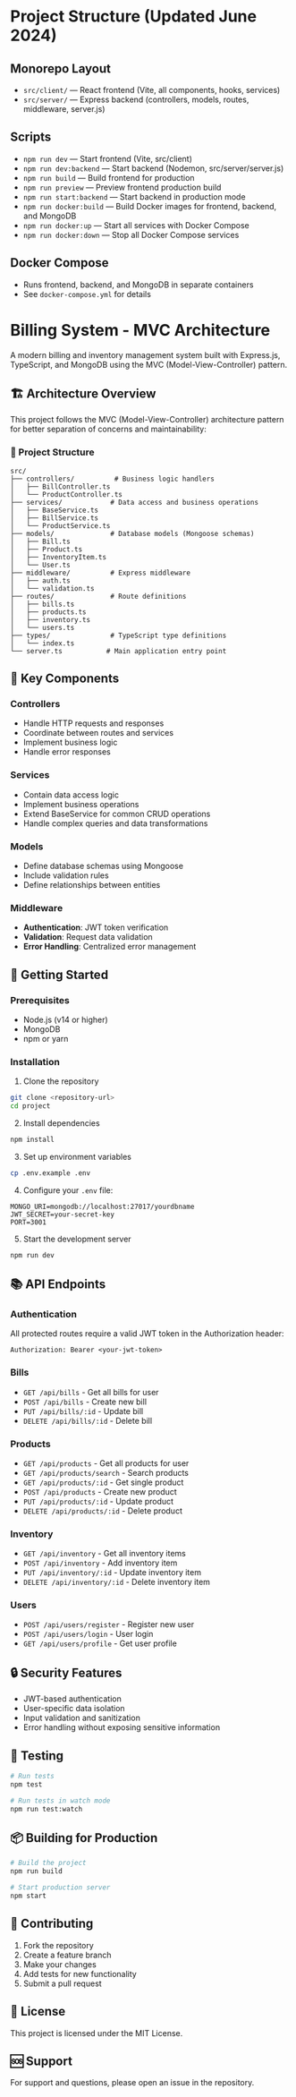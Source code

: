 # Project Structure (Updated June 2024)

## Monorepo Layout

- `src/client/` — React frontend (Vite, all components, hooks, services)
- `src/server/` — Express backend (controllers, models, routes, middleware, server.js)

## Scripts

- `npm run dev` — Start frontend (Vite, src/client)
- `npm run dev:backend` — Start backend (Nodemon, src/server/server.js)
- `npm run build` — Build frontend for production
- `npm run preview` — Preview frontend production build
- `npm run start:backend` — Start backend in production mode
- `npm run docker:build` — Build Docker images for frontend, backend, and MongoDB
- `npm run docker:up` — Start all services with Docker Compose
- `npm run docker:down` — Stop all Docker Compose services

## Docker Compose

- Runs frontend, backend, and MongoDB in separate containers
- See `docker-compose.yml` for details

# Billing System - MVC Architecture

A modern billing and inventory management system built with Express.js, TypeScript, and MongoDB using the MVC (Model-View-Controller) pattern.

## 🏗️ Architecture Overview

This project follows the MVC (Model-View-Controller) architecture pattern for better separation of concerns and maintainability:

### 📁 Project Structure

```
src/
├── controllers/          # Business logic handlers
│   ├── BillController.ts
│   └── ProductController.ts
├── services/            # Data access and business operations
│   ├── BaseService.ts
│   ├── BillService.ts
│   └── ProductService.ts
├── models/              # Database models (Mongoose schemas)
│   ├── Bill.ts
│   ├── Product.ts
│   ├── InventoryItem.ts
│   └── User.ts
├── middleware/          # Express middleware
│   ├── auth.ts
│   └── validation.ts
├── routes/              # Route definitions
│   ├── bills.ts
│   ├── products.ts
│   ├── inventory.ts
│   └── users.ts
├── types/               # TypeScript type definitions
│   └── index.ts
└── server.ts           # Main application entry point
```

## 🔧 Key Components

### Controllers
- Handle HTTP requests and responses
- Coordinate between routes and services
- Implement business logic
- Handle error responses

### Services
- Contain data access logic
- Implement business operations
- Extend BaseService for common CRUD operations
- Handle complex queries and data transformations

### Models
- Define database schemas using Mongoose
- Include validation rules
- Define relationships between entities

### Middleware
- **Authentication**: JWT token verification
- **Validation**: Request data validation
- **Error Handling**: Centralized error management

## 🚀 Getting Started

### Prerequisites
- Node.js (v14 or higher)
- MongoDB
- npm or yarn

### Installation

1. Clone the repository
```bash
git clone <repository-url>
cd project
```

2. Install dependencies
```bash
npm install
```

3. Set up environment variables
```bash
cp .env.example .env
```

4. Configure your `.env` file:
```env
MONGO_URI=mongodb://localhost:27017/yourdbname
JWT_SECRET=your-secret-key
PORT=3001
```

5. Start the development server
```bash
npm run dev
```

## 📚 API Endpoints

### Authentication
All protected routes require a valid JWT token in the Authorization header:
```
Authorization: Bearer <your-jwt-token>
```

### Bills
- `GET /api/bills` - Get all bills for user
- `POST /api/bills` - Create new bill
- `PUT /api/bills/:id` - Update bill
- `DELETE /api/bills/:id` - Delete bill

### Products
- `GET /api/products` - Get all products for user
- `GET /api/products/search` - Search products
- `GET /api/products/:id` - Get single product
- `POST /api/products` - Create new product
- `PUT /api/products/:id` - Update product
- `DELETE /api/products/:id` - Delete product

### Inventory
- `GET /api/inventory` - Get all inventory items
- `POST /api/inventory` - Add inventory item
- `PUT /api/inventory/:id` - Update inventory item
- `DELETE /api/inventory/:id` - Delete inventory item

### Users
- `POST /api/users/register` - Register new user
- `POST /api/users/login` - User login
- `GET /api/users/profile` - Get user profile

## 🔒 Security Features

- JWT-based authentication
- User-specific data isolation
- Input validation and sanitization
- Error handling without exposing sensitive information

## 🧪 Testing

```bash
# Run tests
npm test

# Run tests in watch mode
npm run test:watch
```

## 📦 Building for Production

```bash
# Build the project
npm run build

# Start production server
npm start
```

## 🤝 Contributing

1. Fork the repository
2. Create a feature branch
3. Make your changes
4. Add tests for new functionality
5. Submit a pull request

## 📄 License

This project is licensed under the MIT License.

## 🆘 Support

For support and questions, please open an issue in the repository. 